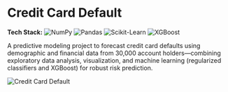 # Credit Card Default

**Tech Stack:** ![NumPy](https://img.shields.io/badge/NumPy-013243?logo=numpy&logoColor=white) ![Pandas](https://img.shields.io/badge/Pandas-150458?logo=pandas&logoColor=white) ![Scikit-Learn](https://img.shields.io/badge/Scikit--Learn-F7931E?logo=scikit-learn&logoColor=white) ![XGBoost](https://img.shields.io/badge/XGBoost-F68712?logo=xgboost&logoColor=white)

A predictive modeling project to forecast credit card defaults using demographic and financial data from 30,000 account holders—combining exploratory data analysis, visualization, and machine learning (regularized classifiers and XGBoost) for robust risk prediction.

![Credit Card Default](https://github.com/yildiramdsa/credit_card_default/blob/main/images/credit_card_default.png)  
